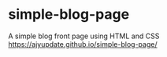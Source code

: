 # simple-blog-page
A simple blog front page using HTML and CSS
 https://ajyupdate.github.io/simple-blog-page/
